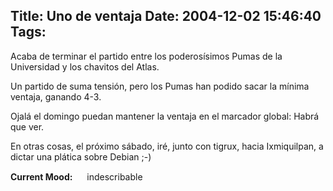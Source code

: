 Title: Uno de ventaja
Date: 2004-12-02 15:46:40
Tags: 
---
<p>Acaba de terminar el partido entre los poderosísimos Pumas de la Universidad y los chavitos del Atlas.</p>

<p>Un partido de suma tensión, pero los Pumas han podido sacar la mínima ventaja, ganando 4-3.</p>

<p>Ojalá el domingo puedan mantener la ventaja en el marcador global: Habrá que ver.</p>

<p>En otras cosas, el próximo sábado, iré, junto con tigrux, hacia Ixmiquilpan, a dictar una plática sobre Debian ;-)</p>

<p><strong>Current Mood:</strong> <img width="15" height="15" src="http://stat.livejournal.com/img/mood/growf/smileys/blank.gif"/> indescribable</p>
